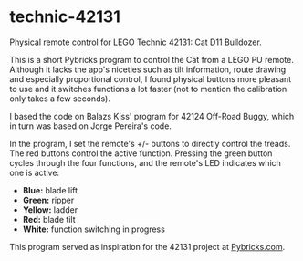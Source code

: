# technic-42131

Physical remote control for LEGO Technic 42131: Cat D11 Bulldozer.

This is a short Pybricks program to control the Cat from a LEGO PU remote. Although it lacks the app's niceties such as tilt information, route drawing and especially proportional control, I found physical buttons more pleasant to use and it switches functions a lot faster (not to mention the calibration only takes a few seconds).

I based the code on Balazs Kiss' program for 42124 Off-Road Buggy, which in turn was based on Jorge Pereira's code.

In the program, I set the remote's +/- buttons to directly control the treads. The red buttons control the active function. Pressing the green button cycles through the four functions, and the remote's LED indicates which one is active:

* **Blue:** blade lift
* **Green:** ripper
* **Yellow:** ladder
* **Red:** blade tilt
* **White:** function switching in progress

This program served as inspiration for the 42131 project at [Pybricks.com](https://pybricks.com/projects/sets/technic/42131-cat-bulldozer/).
